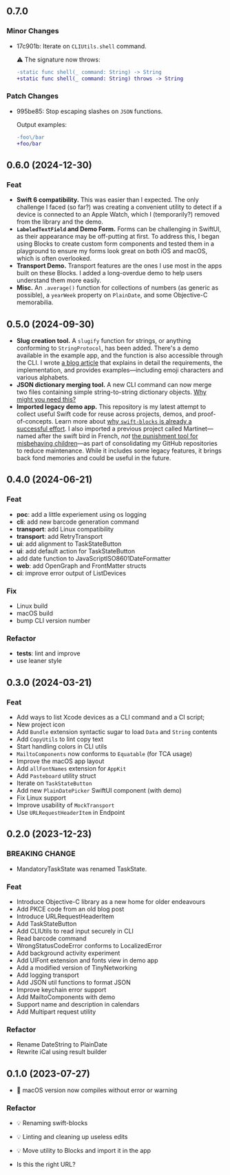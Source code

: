 ## 0.7.0

### Minor Changes

- 17c901b: Iterate on `CLIUtils.shell` command.

  ⚠️ The signature now throws:

  ```diff
  -static func shell(_ command: String) -> String
  +static func shell(_ command: String) throws -> String
  ```

### Patch Changes

- 995be85: Stop escaping slashes on `JSON` functions.

  Output examples:

  ```diff
  -foo\/bar
  +foo/bar
  ```

## 0.6.0 (2024-12-30)

### Feat

- **Swift 6 compatibility.** This was easier than I expected. The only challenge
  I faced (so far?) was creating a convenient utility to detect if a device is
  connected to an Apple Watch, which I (temporarily?) removed from the library
  and the demo.
- **`LabeledTextField` and Demo Form.** Forms can be challenging in SwiftUI, as
  their appearance may be off-putting at first. To address this, I began using
  Blocks to create custom form components and tested them in a playground to
  ensure my forms look great on both iOS and macOS, which is often overlooked.
- **Transport Demo.** Transport features are the ones I use most in the apps
  built on these Blocks. I added a long-overdue demo to help users understand
  them more easily.
- **Misc.** An `.average()` function for collections of numbers (as generic as
  possible), a `yearWeek` property on `PlainDate`, and some Objective-C
  memorabilia.

## 0.5.0 (2024-09-30)

- **Slug creation tool.** A `slugify` function for strings, or anything
  conforming to `StringProtocol`, has been added. There's a demo available in
  the example app, and the function is also accessible through the CLI. I wrote
  [a blog article][1] that explains in detail the requirements, the
  implementation, and provides examples—including emoji characters and various
  alphabets.
- **JSON dictionary merging tool.** A new CLI command can now merge two files
  containing simple string-to-string dictionary objects. [Why might you need
  this?][2]
- **Imported legacy demo app.** This repository is my latest attempt to collect
  useful Swift code for reuse across projects, demos, and proof-of-concepts.
  Learn more about [why `swift-blocks` is already a successful effort][3]. I
  also imported a previous project called Martinet—named after the swift bird in
  French, _not_ [the punishment tool for misbehaving children][4]—as part of
  consolidating my GitHub repositories to reduce maintenance. While it includes
  some legacy features, it brings back fond memories and could be useful in the
  future.

## 0.4.0 (2024-06-21)

### Feat

- **poc**: add a little experiement using os logging
- **cli**: add new barcode generation command
- **transport**: add Linux compatibility
- **transport**: add RetryTransport
- **ui**: add alignment to TaskStateButton
- **ui**: add default action for TaskStateButton
- add date function to JavaScriptISO8601DateFormatter
- **web**: add OpenGraph and FrontMatter structs
- **ci**: improve error output of ListDevices

### Fix

- Linux build
- macOS build
- bump CLI version number

### Refactor

- **tests**: lint and improve
- use leaner style

## 0.3.0 (2024-03-21)

### Feat

- Add ways to list Xcode devices as a CLI command and a CI script;
- New project icon
- Add `Bundle` extension syntactic sugar to load `Data` and `String` contents
- Add `CopyUtils` to lint copy text
- Start handling colors in CLI utils
- `MailtoComponents` now conforms to `Equatable` (for TCA usage)
- Improve the macOS app layout
- Add `allFontNames` extension for `AppKit`
- Add `Pasteboard` utility struct
- Iterate on `TaskStateButton`
- Add new `PlainDatePicker` SwiftUI component (with demo)
- Fix Linux support
- Improve usability of `MockTransport`
- Use `URLRequestHeaderItem` in Endpoint

## 0.2.0 (2023-12-23)

### BREAKING CHANGE

- MandatoryTaskState was renamed TaskState.

### Feat

- Introduce Objective-C library as a new home for older endeavours
- Add PKCE code from an old blog post
- Introduce URLRequestHeaderItem
- Add TaskStateButton
- Add CLIUtils to read input securely in CLI
- Read barcode command
- WrongStatusCodeError conforms to LocalizedError
- Add background activity experiment
- Add UIFont extension and fonts view in demo app
- Add a modified version of TinyNetworking
- Add logging transport
- Add JSON util functions to format JSON
- Improve keychain error support
- Add MailtoComponents with demo
- Support name and description in calendars
- Add Multipart request utility

### Refactor

- Rename DateString to PlainDate
- Rewrite iCal using result builder

## 0.1.0 (2023-07-27)

- 🐛 macOS version now compiles without error or warning

### Refactor

- 💡 Renaming swift-blocks
- 💡 Linting and cleaning up useless edits
- 💡 Move utility to Blocks and import it in the app

- Is this the right URL?

[1]: https://mickf.net/tech/slugify-in-swift/
[2]: https://micro.mickf.net/2024/09/30/a-simple-workflow.html
[3]: https://mickf.net/tech/blocks-and-hoods/
[4]: https://en.wikipedia.org/wiki/Martinet
